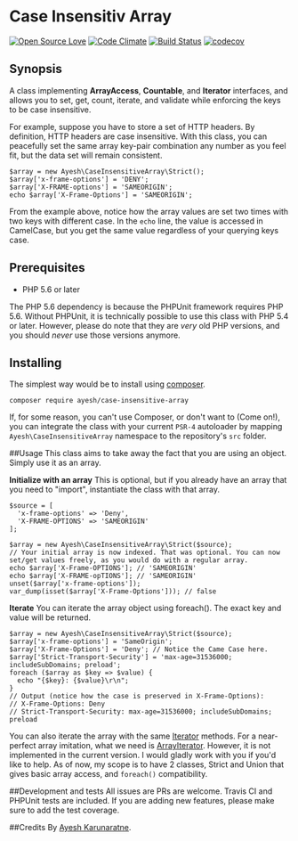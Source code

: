 # Case Insensitiv Array

[![Open Source Love](https://badges.frapsoft.com/os/mit/mit.svg?v=102)](https://github.com/ellerbrock/open-source-badge/)  [![Code Climate](https://codeclimate.com/github/Ayesh/case-insensitive-array/badges/gpa.svg)](https://codeclimate.com/github/Ayesh/case-insensitive-array)  [![Build Status](https://travis-ci.org/Ayesh/case-insensitive-array.svg?branch=master)](https://travis-ci.org/Ayesh/case-insensitive-array)  [![codecov](https://codecov.io/gh/Ayesh/case-insensitive-array/branch/master/graph/badge.svg)](https://codecov.io/gh/Ayesh/case-insensitive-array)

## Synopsis
A class implementing **ArrayAccess**, **Countable**, and **Iterator** interfaces, and allows you to set, get, count, iterate, and validate while enforcing the keys to be case insensitive. 

For example, suppose you have to store a set of HTTP headers. By definition, HTTP headers are case insensitive. With this class, you can peacefully set the same array key-pair combination any number as you feel fit, but the data set will remain consistent. 

    $array = new Ayesh\CaseInsensitiveArray\Strict();
    $array['x-frame-options'] = 'DENY';
    $array['X-FRAME-options'] = 'SAMEORIGIN';
    echo $array['X-Frame-Options'] = 'SAMEORIGIN';
From the example above, notice how the array values are set two times with two keys with different case. In the `echo` line, the value is accessed in CamelCase, but you get the same value regardless of your querying keys case. 

## Prerequisites

 - PHP 5.6 or later
 
The PHP 5.6 dependency is because the PHPUnit framework requires PHP 5.6. Without PHPUnit, it is technically possible to use this class with PHP 5.4 or later. However, please do note that they are _very_ old PHP versions, and you should _never_ use those versions anymore. 
## Installing
The simplest way would be to install using [composer](https://getcomposer.org). 

    composer require ayesh/case-insensitive-array
If, for some reason, you can't use Composer, or don't want to (Come on!), you can integrate the class with your current `PSR-4` autoloader by mapping `Ayesh\CaseInsensitiveArray` namespace to the repository's `src` folder. 

##Usage
This class aims to take away the fact that you are using an object. Simply use it as an array. 

**Initialize with an array**
This is optional, but if you already have an array that you need to "import", instantiate the class with that array. 

    $source = [
      'x-frame-options' => 'Deny',
      'X-FRAME-OPTIONS' => 'SAMEORIGIN'
    ];
    
    $array = new Ayesh\CaseInsensitiveArray\Strict($source);
    // Your initial array is now indexed. That was optional. You can now set/get values freely, as you would do with a regular array.
    echo $array['X-Frame-OPTIONS']; // 'SAMEORIGIN'
    echo $array['X-FRAME-opTIONS']; // 'SAMEORIGIN'
    unset($array['x-frame-options']);
    var_dump(isset($array['X-Frame-Options'])); // false

**Iterate**
You can iterate the array object using foreach(). The exact key and value will be returned. 

    $array = new Ayesh\CaseInsensitiveArray\Strict($source);
    $array['x-frame-options'] = 'SameOrigin';
    $array['X-Frame-Options'] = 'Deny'; // Notice the Came Case here.
    $array['Strict-Transport-Security'] = 'max-age=31536000; includeSubDomains; preload';
    foreach ($array as $key => $value) {
      echo "{$key}: {$value}\r\n";
    }
    // Output (notice how the case is preserved in X-Frame-Options):
    // X-Frame-Options: Deny
    // Strict-Transport-Security: max-age=31536000; includeSubDomains; preload

You can also iterate the array with the same [Iterator](http://php.net/manual/en/class.iterator.php) methods. For a near-perfect array imitation, what we need is [ArrayIterator](http://php.net/manual/en/class.arrayiterator.php). However, it is not implemented in the current version. I would gladly work with you if you'd like to help. As of now, my scope is to have 2 classes, Strict and Union that gives basic array access, and `foreach()` compatibility. 

##Development and tests
All issues are PRs are welcome. Travis CI and PHPUnit tests are included. If you are adding new features, please make sure to add the test coverage.

##Credits
By [Ayesh Karunaratne](https://ayesh.me).

